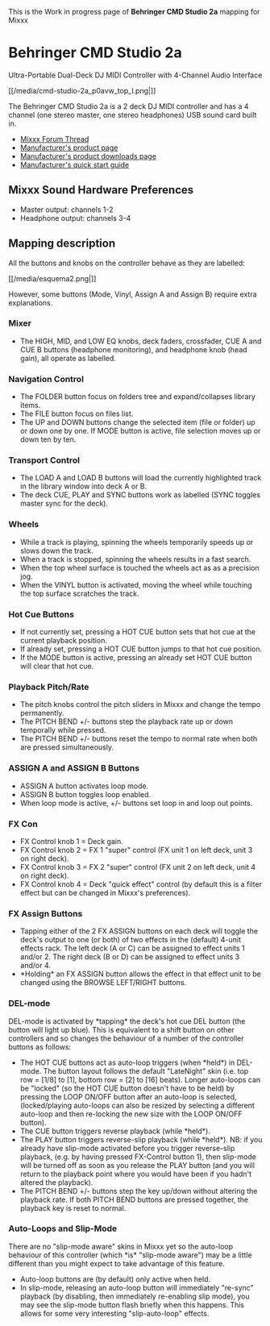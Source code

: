 This is the Work in progress page of **Behringer CMD Studio 2a** mapping
for Mixxx

# Behringer CMD Studio 2a

Ultra-Portable Dual-Deck DJ MIDI Controller with 4-Channel Audio
Interface

[[/media/cmd-studio-2a_p0avw_top_l.png|]]

The Behringer CMD Studio 2a is a 2 deck DJ MIDI controller and has a 4
channel (one stereo master, one stereo headphones) USB sound card built
in.

  - [Mixxx Forum
    Thread](https://www.mixxx.org/forums/viewtopic.php?f=7&t=9359)
  - [Manufacturer's product
    page](https://www.musictri.be/Categories/Behringer/Computer-Audio/DJ-Controllers/CMD-STUDIO-2A/p/P0AVW)
  - [Manufacturer's product downloads
    page](http://www.musictri.be/Categories/Behringer/Computer-Audio/DJ-Controllers/CMD-STUDIO-2A/p/P0AVW/downloads)
  - [Manufacturer's quick start
    guide](https://media.music-group.com/media/PLM/data/docs/P0AVW/CMD%20STUDIO%202A_QSG_WW.pdf)

## Mixxx Sound Hardware Preferences

  - Master output: channels 1-2
  - Headphone output: channels 3-4

## Mapping description

All the buttons and knobs on the controller behave as they are labelled:

[[/media/esquema2.png|]]

However, some buttons (Mode, Vinyl, Assign A and Assign B) require extra
explanations.

### Mixer

  - The HIGH, MID, and LOW EQ knobs, deck faders, crossfader, CUE A and
    CUE B buttons (headphone monitoring), and headphone knob (head
    gain), all operate as labelled.

### Navigation Control

  - The FOLDER button focus on folders tree and expand/collapses library
    items.
  - The FILE button focus on files list.
  - The UP and DOWN buttons change the selected item (file or folder) up
    or down one by one. If MODE button is active, file selection moves
    up or down ten by ten.

### Transport Control

  - The LOAD A and LOAD B buttons will load the currently highlighted
    track in the library window into deck A or B.
  - The deck CUE, PLAY and SYNC buttons work as labelled (SYNC toggles
    master sync for the deck).

### Wheels

  - While a track is playing, spinning the wheels temporarily speeds up
    or slows down the track.
  - When a track is stopped, spinning the wheels results in a fast
    search.
  - When the top wheel surface is touched the wheels act as as a
    precision jog.
  - When the VINYL button is activated, moving the wheel while touching
    the top surface scratches the track.

### Hot Cue Buttons

  - If not currently set, pressing a HOT CUE button sets that hot cue at
    the current playback position.
  - If already set, pressing a HOT CUE button jumps to that hot cue
    position.
  - If the MODE button is active, pressing an already set HOT CUE button
    will clear that hot cue.

### Playback Pitch/Rate

  - The pitch knobs control the pitch sliders in Mixxx and change the
    tempo permanently.
  - The PITCH BEND +/- buttons step the playback rate up or down
    temporally while pressed.
  - The PITCH BEND +/- buttons reset the tempo to normal rate when both
    are pressed simultaneously.

### ASSIGN A and ASSIGN B Buttons

  - ASSIGN A button activates loop mode.
  - ASSIGN B button toggles loop enabled.
  - When loop mode is active, +/- buttons set loop in and loop out
    points.

### FX Con

  - FX Control knob 1 = Deck gain.
  - FX Control knob 2 = FX 1 "super" control (FX unit 1 on left deck,
    unit 3 on right deck).
  - FX Control knob 3 = FX 2 "super" control (FX unit 2 on left deck,
    unit 4 on right deck).
  - FX Control knob 4 = Deck "quick effect" control (by default this is
    a filter effect but can be changed in Mixxx's preferences).

### FX Assign Buttons

  - Tapping either of the 2 FX ASSIGN buttons on each deck will toggle
    the deck's output to one (or both) of two effects in the (default)
    4-unit effects rack. The left deck (A or C) can be assigned to
    effect units 1 and/or 2. The right deck (B or D) can be assigned to
    effect units 3 and/or 4.
  - \*Holding\* an FX ASSIGN button allows the effect in that effect
    unit to be changed using the BROWSE LEFT/RIGHT buttons.

### DEL-mode

DEL-mode is activated by \*tapping\* the deck's hot cue DEL button (the
button will light up blue). This is equivalent to a shift button on
other controllers and so changes the behaviour of a number of the
controller buttons as follows:

  - The HOT CUE buttons act as auto-loop triggers (when \*held\*) in
    DEL-mode. The button layout follows the default "LateNight" skin
    (i.e. top row = \[1/8\] to \[1\], bottom row = \[2\] to \[16\]
    beats). Longer auto-loops can be "locked" (so the HOT CUE button
    doesn't have to be held) by pressing the LOOP ON/OFF button after an
    auto-loop is selected, (locked/playing auto-loops can also be
    resized by selecting a different auto-loop and then re-locking the
    new size with the LOOP ON/OFF button).
  - The CUE button triggers reverse playback (while \*held\*).
  - The PLAY button triggers reverse-slip playback (while \*held\*). NB:
    if you already have slip-mode activated before you trigger
    reverse-slip playback, (e.g. by having pressed FX-Control button 1),
    then slip-mode will be turned off as soon as you release the PLAY
    button (and you will return to the playback point where you would
    have been if you hadn't altered the playback).
  - The PITCH BEND +/- buttons step the key up/down without altering the
    playback rate. If both PITCH BEND buttons are pressed together, the
    playback key is reset to normal.

### Auto-Loops and Slip-Mode

There are no "slip-mode aware" skins in Mixxx yet so the auto-loop
behaviour of this controller (which \*is\* "slip-mode aware") may be a
little different than you might expect to take advantage of this
feature.

  - Auto-loop buttons are (by default) only active when held.
  - In slip-mode, releasing an auto-loop button will immediately
    "re-sync" playback (by disabling, then immediately re-enabling slip
    mode), you may see the slip-mode button flash briefly when this
    happens. This allows for some very interesting "slip-auto-loop"
    effects.
